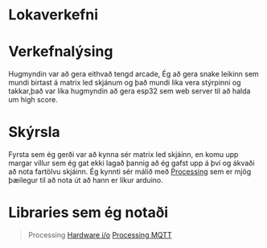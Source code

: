 # Lokaverkefni

# Verkefnalýsing
Hugmyndin var að gera eithvað tengd arcade, Ég að gera snake leikinn sem mundi birtast á matrix led skjánum og það mundi lika vera stýrpinni og takkar,það var líka hugmyndin að gera esp32 sem web server til að halda um high score.

# Skýrsla

Fyrsta sem ég gerði var að kynna sér matrix led skjáinn, en komu upp margar villur sem ég gat ekki lagað þannig að ég gafst upp á því og ákvaði að nota fartölvu skjáinn. Ég kynnti sér málið með [Processing](https://processing.org) sem er mjög þæilegur til að nota út að hann er líkur arduino. 

# Libraries sem ég notaði
> Processing
[Hardware i/o](https://processing.org/reference/libraries/io/index.html)
[Processing MQTT](https://github.com/256dpi/processing-mqtt)
>

